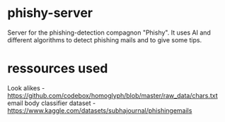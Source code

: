 # phishy-server

Server for the phishing-detection compagnon "Phishy".
It uses AI and different algorithms to detect phishing mails and to give some tips.

# ressources used

Look alikes - https://github.com/codebox/homoglyph/blob/master/raw_data/chars.txt
email body classifier dataset - https://www.kaggle.com/datasets/subhajournal/phishingemails
